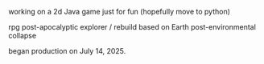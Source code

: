 working on a 2d Java game just for fun (hopefully move to python)

rpg post-apocalyptic explorer / rebuild based on Earth post-environmental collapse

began production on July 14, 2025.
